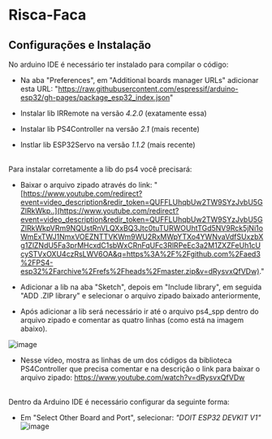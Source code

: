 # Risca-Faca

## Configurações e Instalação

No arduino IDE é necessário ter instalado para compilar o código:

- Na aba "Preferences", em "Additional boards manager URLs" adicionar esta URL: "https://raw.githubusercontent.com/espressif/arduino-esp32/gh-pages/package_esp32_index.json"

- Instalar lib IRRemote na versão *4.2.0* (exatamente essa)

- Instalar lib PS4Controller na versão *2.1* (mais recente)

- Instlar lib ESP32Servo na versão *1.1.2* (mais recente)

<br/>
Para instalar corretamente a lib do ps4 você precisará:

- Baixar o arquivo zipado através do link: "[https://www.youtube.com/redirect?event=video_description&redir_token=QUFFLUhqbUw2TW9SYzJvbU5GZlRkWkp..](https://www.youtube.com/redirect?event=video_description&redir_token=QUFFLUhqbUw2TW9SYzJvbU5GZlRkWkpVRm9NQUstRnVLQXxBQ3Jtc0tuTURWOUhtTGd5NV9Rck5jNi1oWmExTWJ1NmxVOEZNTTVKWm9WU2RxMWpYTXo4YWNvaVdfSUxzbXg1ZlZNdU5Fa3prMHcxdC1sbWxCRnFqUFc3RlRPeEc3a2M1ZXZFeUh1cUcySTVxOXU4czRsLWV6OA&q=https%3A%2F%2Fgithub.com%2Faed3%2FPS4-esp32%2Farchive%2Frefs%2Fheads%2Fmaster.zip&v=dRysvxQfVDw)."

- Adicionar a lib na aba "Sketch", depois em "Include library", em seguida "ADD .ZIP library" e selecionar o arquivo zipado baixado anteriormente,

- Após adicionar a lib será necessário ir até o arquivo ps4_spp dentro do arquivo zipado e comentar as quatro linhas (como está na imagem abaixo).

![image](https://github.com/rezina182/Risca-Faca/assets/92062493/692cb40d-f4ae-4430-b359-69ef3ffb153f)

- Nesse vídeo, mostra as linhas de um dos códigos da biblioteca PS4Controller que precisa comentar e na descrição o link para baixar o arquivo zipado: https://www.youtube.com/watch?v=dRysvxQfVDw

<br/>
Dentro da Arduino IDE é necessário configurar da seguinte forma:

- Em "Select Other Board and Port", selecionar: *"DOIT ESP32 DEVKIT V1"*
![image](https://github.com/rezina182/Risca-Faca/assets/92062493/d26dbfec-993e-4458-953e-76a768252743)


